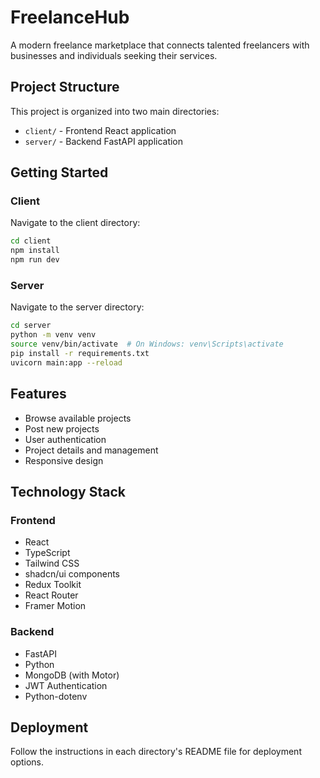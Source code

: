 
# FreelanceHub

A modern freelance marketplace that connects talented freelancers with businesses and individuals seeking their services.

## Project Structure

This project is organized into two main directories:

- `client/` - Frontend React application
- `server/` - Backend FastAPI application

## Getting Started

### Client

Navigate to the client directory:

```bash
cd client
npm install
npm run dev
```

### Server

Navigate to the server directory:

```bash
cd server
python -m venv venv
source venv/bin/activate  # On Windows: venv\Scripts\activate
pip install -r requirements.txt
uvicorn main:app --reload
```

## Features

- Browse available projects
- Post new projects
- User authentication
- Project details and management
- Responsive design

## Technology Stack

### Frontend
- React
- TypeScript
- Tailwind CSS
- shadcn/ui components
- Redux Toolkit
- React Router
- Framer Motion

### Backend
- FastAPI
- Python
- MongoDB (with Motor)
- JWT Authentication
- Python-dotenv

## Deployment

Follow the instructions in each directory's README file for deployment options.
